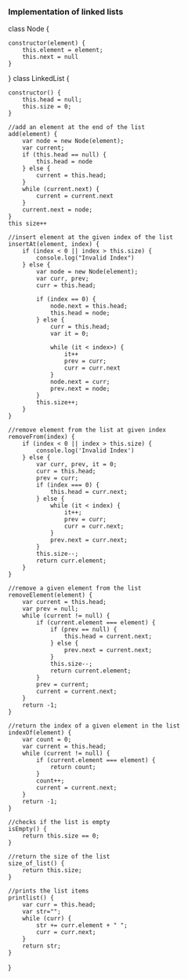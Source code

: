 ### Implementation of linked lists

class Node { 

    constructor(element) {
        this.element = element;
        this.next = null
    }
}
class LinkedList {
    
    constructor() {
        this.head = null;
        this.size = 0;
    }

    //add an element at the end of the list
    add(element) {
        var node = new Node(element);
        var current;
        if (this.head == null) {
            this.head = node
        } else {
            current = this.head;
        }
        while (current.next) {
            current = current.next
        }
        current.next = node;
    }
    this size++

    //insert element at the given index of the list
    insertAt(element, index) {
        if (index < 0 || index > this.size) {
            console.log("Invalid Index")
        } else {
            var node = new Node(element);
            var curr, prev;
            curr = this.head;

            if (index == 0) {
                node.next = this.head;
                this.head = node;
            } else {
                curr = this.head;
                var it = 0;
            
                while (it < index>) {
                    it++
                    prev = curr;
                    curr = curr.next
                }
                node.next = curr;
                prev.next = node;
            }
            this.size++;
        }
    }

    //remove element from the list at given index
    removeFrom(index) {
        if (index < 0 || index > this.size) {
            console.log('Invalid Index')
        } else {
            var curr, prev, it = 0;
            curr = this.head;
            prev = curr;
            if (index === 0) {
                this.head = curr.next;
            } else {
                while (it < index) {
                    it++;
                    prev = curr;
                    curr = curr.next;
                }
                prev.next = curr.next;
            }
            this.size--;
            return curr.element;
        }
    }

    //remove a given element from the list
    removeElement(element) {
        var current = this.head;
        var prev = null;
        while (current != null) {
            if (current.element === element) {
                if (prev == null) {
                    this.head = current.next;
                } else {
                    prev.next = current.next;
                }
                this.size--;
                return current.element;
            }
            prev = current;
            current = current.next;
        }
        return -1;
    }

    //return the index of a given element in the list
    indexOf(element) {
        var count = 0;
        var current = this.head;
        while (current != null) {
            if (current.element === element) {
                return count;
            }
            count++;
            current = current.next;
        }
        return -1;
    }

    //checks if the list is empty
    isEmpty() {
        return this.size == 0;
    }

    //return the size of the list
    size_of_list() {
        return this.size;
    }

    //prints the list items
    printlist() {
        var curr = this.head;
        var str="";
        while (curr) {
            str += curr.element + " ";
            curr = curr.next;
        }
        return str;
    }
}
   
